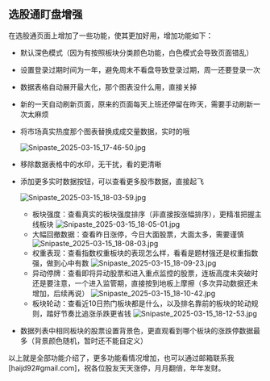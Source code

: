 ## 选股通盯盘增强

在选股通页面上增加了一些功能，使其更加好用，增加功能如下：

- 默认深色模式（因为有按照板块分类颜色功能，白色模式会导致页面错乱）
- 设置登录过期时间为一年，避免周末不看盘导致登录过期，周一还要登录一次
- 数据表格自动展开最大化，那个图表没什么用，直接关掉
- 新的一天自动刷新页面，原来的页面每天上班还停留在昨天，需要手动刷新一次太麻烦
- 将市场真实热度那个图表替换成成交量数据，实时的哦

    ![Snipaste_2025-03-15_17-46-50.jpg](https://uchat.cn-bj.ufileos.com/rw_86f5f9f4-db28-46ba-9127-48532b805b12_Snipaste_2025-03-15_17-46-50.jpg)
- 移除数据表格中的水印，无干扰，看的更清晰
- 添加更多实时数据按钮，可以查看更多股市数据，直接起飞

    ![Snipaste_2025-03-15_18-03-59.jpg](https://uchat.cn-bj.ufileos.com/rw_8f8b3a80-ec89-40de-8f11-ed17a2dc764d_Snipaste_2025-03-15_18-03-59.jpg)
  - 板块强度：查看真实的板块强度排序（非直接按涨幅排序），更精准把握主线板块
        ![Snipaste_2025-03-15_18-05-01.jpg](https://uchat.cn-bj.ufileos.com/rw_68ab2e76-87cc-4278-989b-8efb389cef20_Snipaste_2025-03-15_18-05-01.jpg)
  - 大幅回撤数据：查看昨日涨停，今日大面股票，大面太多，需要谨慎
        ![Snipaste_2025-03-15_18-08-03.jpg](https://uchat.cn-bj.ufileos.com/rw_63e1912f-0290-46df-8281-f0bc1869d678_Snipaste_2025-03-15_18-08-03.jpg)
  - 权重表现：查看指数权重板块的表现怎么样，看看是题材强还是权重指数强，做到心中有数
        ![Snipaste_2025-03-15_18-09-23.jpg](https://uchat.cn-bj.ufileos.com/rw_ce356ea4-2071-407b-a8b9-e939b20eec34_Snipaste_2025-03-15_18-09-23.jpg)
  - 异动停牌：查看即将异动股票和进入重点监控的股票，连板高度未突破时还是要注意，一个进入监管期，直接按到地板上摩擦（多次异动数据还未增加，后续再说）
        ![Snipaste_2025-03-15_18-10-42.jpg](https://uchat.cn-bj.ufileos.com/rw_7d9c1c8d-e0c0-4232-a80a-6ab8b131d3d3_Snipaste_2025-03-15_18-10-42.jpg)
  - 板块轮动：查看近10日热门板块都是什么，以及排名靠前的板块的轮动规则，踏好节奏比追涨杀跌更省钱
        ![Snipaste_2025-03-15_18-12-53.jpg](https://uchat.cn-bj.ufileos.com/rw_0ed920d6-8305-4be7-952f-603c56da2e0b_Snipaste_2025-03-15_18-12-53.jpg)
- 数据列表中相同板块的股票设置背景色，更直观看到哪个板块的涨跌停数据最多（背景颜色随机，暂时还不能自定义）


以上就是全部功能介绍了，更多功能看情况增加，也可以通过邮箱联系我[haijd92#gmail.com]，祝各位股友天天涨停，月月翻倍，年年发财。

